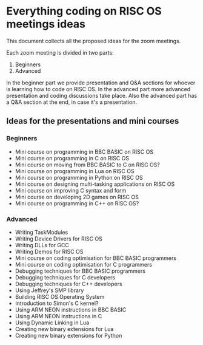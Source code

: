 # Everything coding on RISC OS meetings ideas

This document collects all the proposed ideas for the zoom meetings.

Each zoom meeting is divided in two parts:

1) Beginners
2) Advanced

In the beginner part we provide presentation and Q&A sections for whoever is learning how to code on RISC OS. 
In the advanced part more advanced presentation and coding discussions take place. Also the advanced part has a Q&A section at the end, in case it's a presentation.

## Ideas for the presentations and mini courses

### Beginners

* Mini course on programming in BBC BASIC on RISC OS
* Mini course on programming in C on RISC OS
* Mini course on moving from BBC BASIC to C on RISC OS?
* Mini course on programming in Lua on RISC OS
* Mini course on programming in Python on RISC OS
* Mini course on designing multi-tasking applications on RISC OS
* Mini course on improving C syntax and form
* Mini course on developing 2D games on RISC OS
* Mini course on programming in C++ on RISC OS?

### Advanced

* Writing TaskModules 
* Writing Device Drivers for RISC OS
* Writing DLLs for GCC
* Writing Demos for RISC OS
* Mini course on coding optimisation for BBC BASIC programmers
* Mini course on coding optimisation for C programmers
* Debugging techniques for BBC BASIC programmers
* Debugging techniques for C developers
* Debugging techniques for C++ developers
* Using Jeffrey's SMP library
* Building RISC OS Operating System
* Introduction to Simon's C kernel?
* Using ARM NEON instructions in BBC BASIC
* Using ARM NEON instructions in C
* Using Dynamic Linking in Lua
* Creating new binary extensions for Lua
* Creating new binary extensions for Python
